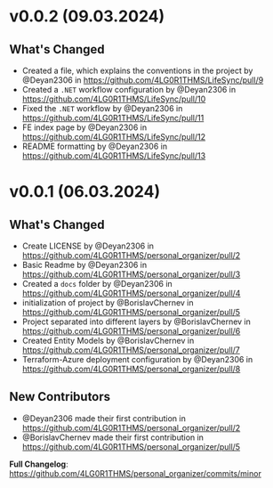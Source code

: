 # v0.0.2 (09.03.2024)
## What's Changed
* Created a file, which explains the conventions in the project by @Deyan2306 in https://github.com/4LG0R1THMS/LifeSync/pull/9
* Created a `.NET` workflow configuration by @Deyan2306 in https://github.com/4LG0R1THMS/LifeSync/pull/10
* Fixed the `.NET` workflow by @Deyan2306 in https://github.com/4LG0R1THMS/LifeSync/pull/11
* FE index page  by @Deyan2306 in https://github.com/4LG0R1THMS/LifeSync/pull/12
* README formatting by @Deyan2306 in https://github.com/4LG0R1THMS/LifeSync/pull/13

# v0.0.1 (06.03.2024)
## What's Changed
* Create LICENSE by @Deyan2306 in https://github.com/4LG0R1THMS/personal_organizer/pull/2
* Basic Readme by @Deyan2306 in https://github.com/4LG0R1THMS/personal_organizer/pull/3
* Created a `docs` folder by @Deyan2306 in https://github.com/4LG0R1THMS/personal_organizer/pull/4
* initialization of project by @BorislavChernev in https://github.com/4LG0R1THMS/personal_organizer/pull/5
* Project separated into different layers by @BorislavChernev in https://github.com/4LG0R1THMS/personal_organizer/pull/6
* Created Entity Models by @BorislavChernev in https://github.com/4LG0R1THMS/personal_organizer/pull/7
* Terraform-Azure deployment configuration by @Deyan2306 in https://github.com/4LG0R1THMS/personal_organizer/pull/8

## New Contributors
* @Deyan2306 made their first contribution in https://github.com/4LG0R1THMS/personal_organizer/pull/2
* @BorislavChernev made their first contribution in https://github.com/4LG0R1THMS/personal_organizer/pull/5

**Full Changelog**: https://github.com/4LG0R1THMS/personal_organizer/commits/minor
